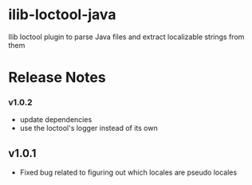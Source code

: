 # ilib-loctool-java
Ilib loctool plugin to parse Java files and extract localizable strings from them

# Release Notes

### v1.0.2

- update dependencies
- use the loctool's logger instead of its own

## v1.0.1

- Fixed bug related to figuring out which locales are pseudo locales
